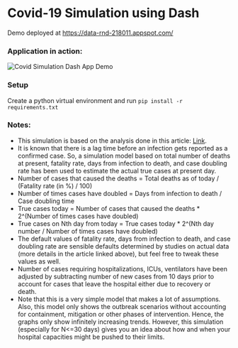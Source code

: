 # Covid-19 Simulation using Dash

Demo deployed at https://data-rnd-218011.appspot.com/

### Application in action:
![Covid Simulation Dash App Demo](demo.gif)

### Setup

Create a python virtual environment and run `pip install -r requirements.txt`

### Notes:
- This simulation is based on the analysis done in this article: [Link](https://medium.com/@tomaspueyo/coronavirus-act-today-or-people-will-die-f4d3d9cd99ca).
- It is known that there is a lag time before an infection gets reported as a confirmed case. So, a simulation model based on total number of deaths at present, fatality rate, days from infection to death, and case doubling rate has been used to estimate the actual true cases at present day.
- Number of cases that caused the deaths = Total deaths as of today / (Fatality rate (in %) / 100)
- Number of times cases have doubled = Days from infection to death / Case doubling time
- True cases today = Number of cases that caused the deaths * 2^(Number of times cases have doubled)
- True cases on Nth day from today = True cases today * 2^(Nth day number / Number of times cases have doubled)
- The default values of fatality rate, days from infection to death, and case doubling rate are sensible defaults determined by studies on actual data (more details in the article linked above), but feel free to tweak these values as well.
- Number of cases requiring hospitalizations, ICUs, ventilators have been adjusted by subtracting number of new cases from 10 days prior to account for cases that leave the hospital either due to recovery or death.
- Note that this is a very simple model that makes a lot of assumptions. Also, this model only shows the outbreak scenarios without accounting for containment, mitigation or other phases of intervention. Hence, the graphs only show infinitely increasing trends. However, this simulation (especially for N<=30 days) gives you an idea about how and when your hospital capacities might be pushed to their limits.
